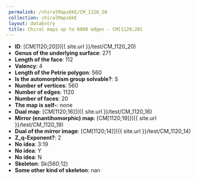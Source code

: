 ```yaml
--- 
 permalink: /chiralMaps6kE/CM_1120_20 
 collection: chiralMaps6kE
 layout: dataEntry
 title: Chiral maps up to 6000 edges - CM[1120;20]
---
```


- **ID**: [CM[1120;20]]({{ site.url }}/test/CM_1120_20)
- **Genus of the underlying surface**: 271
- **Length of the face**: 112
- **Valency**: 4
- **Length of the Petrie polygon**: 560
- **Is the automorphism group solvable?**: S
- **Number of vertices**: 560
- **Number of edges**: 1120
- **Number of faces**: 20
- **The map is self-**: none
- **Dual map**: [CM[1120;16]]({{ site.url }}/test/CM_1120_16)
- **Mirror (enantihomorphic) map**: [CM[1120;19]]({{ site.url }}/test/CM_1120_19)
- **Dual of the mirror image**: [CM[1120;14]]({{ site.url }}/test/CM_1120_14)
- **Z_q-Exponent?**: 2
- **No idea**:  3:19
- **No idea**: Y
- **No idea**: N
- **Skeleton**: Sk(560;12)
- **Some other kind of skeleton**: nan
